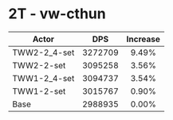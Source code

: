 # 2T - vw-cthun
| Actor | DPS | Increase |
|---|:---:|:---:|
|TWW2-2_4-set|3272709|9.49%|
|TWW2-2-set|3095258|3.56%|
|TWW1-2_4-set|3094737|3.54%|
|TWW1-2-set|3015767|0.90%|
|Base|2988935|0.00%|
